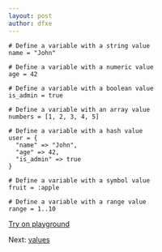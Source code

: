 ```yaml
---
layout: post
author: dfxe
---
```


```
# Define a variable with a string value
name = "John"

# Define a variable with a numeric value
age = 42

# Define a variable with a boolean value
is_admin = true

# Define a variable with an array value
numbers = [1, 2, 3, 4, 5]

# Define a variable with a hash value
user = {
  "name" => "John",
  "age" => 42,
  "is_admin" => true
}

# Define a variable with a symbol value
fruit = :apple

# Define a variable with a range value
range = 1..10
```

[Try on playground](https://onecompiler.com/ruby/3yh7dhbz9)

Next: [values](/2022/11/01/constants.html)

